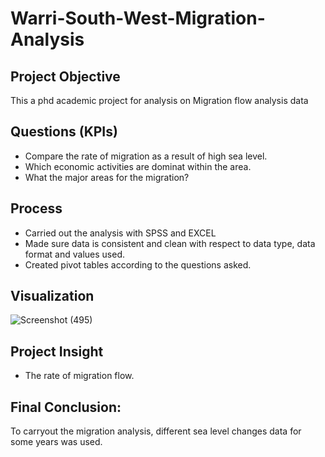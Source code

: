 # Warri-South-West-Migration-Analysis

## Project Objective
This a phd academic project for analysis on Migration flow analysis data


## Questions (KPIs)
- Compare the rate of migration as a result of high sea level.
- Which economic activities are dominat within the area.
- What the major areas for the migration?


## Process
- Carried out the analysis with SPSS and EXCEL 
- Made sure data is consistent and clean with respect to data type, data format and values used.
- Created pivot tables according to the questions asked.

## Visualization

![Screenshot (495)](https://github.com/sonyco-4u/Warri-South-West-Migration-Analysis/blob/main/Ugborodo%20LANDUSE%202022.jpg)

## Project Insight
- The rate of migration flow.

## Final Conclusion:
To carryout the migration analysis, different sea level changes data for some years was used.
